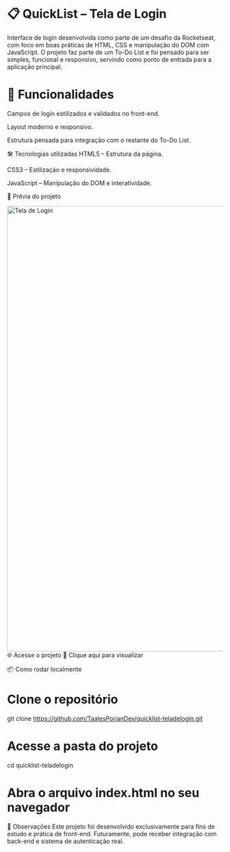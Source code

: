 

# 📋 QuickList – Tela de Login

Interface de login desenvolvida como parte de um desafio da Rocketseat, com foco em boas práticas de HTML, CSS e manipulação do DOM com JavaScript.
O projeto faz parte de um To-Do List e foi pensado para ser simples, funcional e responsivo, servindo como ponto de entrada para a aplicação principal.

# 🚀 Funcionalidades 

Campos de login estilizados e validados no front-end.

Layout moderno e responsivo.

Estrutura pensada para integração com o restante do To-Do List.

🛠 Tecnologias utilizadas
HTML5 – Estrutura da página.

CSS3 – Estilização e responsividade.

JavaScript – Manipulação do DOM e interatividade.

📸 Prévia do projeto

<img width="1917" height="1039" alt="Tela de Login" src="https://github.com/user-attachments/assets/528fc9d3-33b2-49eb-9b9b-1e9fe2d35912" />
🌐 Acesse o projeto
🔗 Clique aqui para visualizar

📦 Como rodar localmente

# Clone o repositório
git clone https://github.com/TaalesPorjanDev/quicklist-teladelogin.git

# Acesse a pasta do projeto
cd quicklist-teladelogin

# Abra o arquivo index.html no seu navegador
📌 Observações
Este projeto foi desenvolvido exclusivamente para fins de estudo e prática de front-end.
Futuramente, pode receber integração com back-end e sistema de autenticação real.
